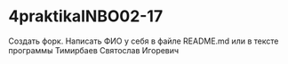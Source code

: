 # 4praktikaINBO02-17
Создать форк. Написать ФИО у себя в файле README.md или в тексте программы
Тимирбаев Святослав Игоревич 
